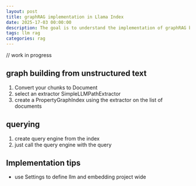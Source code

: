 ```yaml
---
layout: post
title: graphRAG implementation in Llama Index
date: 2025-17-03 00:00:00
description: The goal is to understand the implementation of graphRAG by llamaindex.
tags: llm rag 
categories: rag
---
```


// work in progress

## graph building from unstructured text

1. Convert your chunks to Document
2. select an extractor SimpleLLMPathExtractor
3. create a PropertyGraphIndex using the extractor on the list of documents

## querying

1. create query engine from the index
2. just call the query engine with the query

## Implementation tips

- use Settings to define llm and embedding project wide

